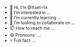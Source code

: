 - 👋 Hi, I’m @Xset-rix
- 👀 I’m interested in ...
- 🌱 I’m currently learning ...
- 💞️ I’m looking to collaborate on ...
- 📫 How to reach me ...
- 😄 Pronouns: ...
- ⚡ Fun fact: ...

<!---
Xset-rix/Xset-rix is a ✨ special ✨ repository because its `README.md` (this file) appears on your GitHub profile.
You can click the Preview link to take a look at your changes.
--->
